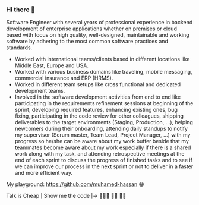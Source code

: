 ### Hi there 👋

Software Engineer with several years of professional experience in backend development of enterprise applications whether on premises or cloud based with focus on high quality, well-designed, maintainable and working software by adhering to the most common software practices and standards.

- Worked with international teams/clients based in different locations like Middle East, Europe and USA.
- Worked with various business domains like traveling, mobile messaging, commercial insurance and ERP (HRMS).
- Worked in different team setups like cross functional and dedicated development teams.
- Involved in the software development activities from end to end like participating in the requirements refinement sessions at beginning of the sprint, developing required features, enhancing existing ones, bug fixing, participating in the code review for other colleagues, shipping deliverables to the target environments (Staging, Production, ...), helping newcomers during their onboarding, attending daily standups to notify my supervisor (Scrum master, Team Lead, Project Manager, ...) with my progress so he/she can be aware about my work buffer beside that my teammates become aware about my work especially if there is a shared work along with my task, and attending retrospective meetings at the end of each sprint to discuss the progress of finished tasks and to see if we can improve our process in the next sprint or not to deliver in a faster and more efficient way.


My playground: https://github.com/muhamed-hassan 😁

Talk is Cheap | Show me the code |=> 👨🏻‍💻 🙌🏼 💪🏼

<!--
**muhamed-hassan/muhamed-hassan** is a ✨ _special_ ✨ repository because its `README.md` (this file) appears on your GitHub profile.

Here are some ideas to get you started:

- 🔭 I’m currently working on ...
- 🌱 I’m currently learning ...
- 👯 I’m looking to collaborate on ...
- 🤔 I’m looking for help with ...
- 💬 Ask me about ...
- 📫 How to reach me: ...
- 😄 Pronouns: ...
- ⚡ Fun fact: ...
-->
